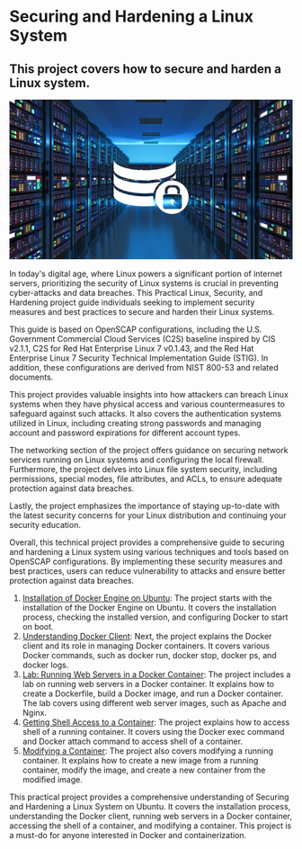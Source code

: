 # Securing and Hardening a Linux System
## This project covers how to secure and harden a Linux system.
![Untitled](docs/assets/overview.png)

In today's digital age, where Linux powers a significant portion of internet servers, prioritizing the security of Linux systems is crucial in preventing cyber-attacks and data breaches. This Practical Linux, Security, and Hardening project guide individuals seeking to implement security measures and best practices to secure and harden their Linux systems.

This guide is based on OpenSCAP configurations, including the U.S. Government Commercial Cloud Services (C2S) baseline inspired by CIS v2.1.1, C2S for Red Hat Enterprise Linux 7 v0.1.43, and the Red Hat Enterprise Linux 7 Security Technical Implementation Guide (STIG). In addition, these configurations are derived from NIST 800-53 and related documents.

This project provides valuable insights into how attackers can breach Linux systems when they have physical access and various countermeasures to safeguard against such attacks. It also covers the authentication systems utilized in Linux, including creating strong passwords and managing account and password expirations for different account types.

The networking section of the project offers guidance on securing network services running on Linux systems and configuring the local firewall. Furthermore, the project delves into Linux file system security, including permissions, special modes, file attributes, and ACLs, to ensure adequate protection against data breaches.

Lastly, the project emphasizes the importance of staying up-to-date with the latest security concerns for your Linux distribution and continuing your security education.

Overall, this technical project provides a comprehensive guide to securing and hardening a Linux system using various techniques and tools based on OpenSCAP configurations. By implementing these security measures and best practices, users can reduce vulnerability to attacks and ensure better protection against data breaches.

1. [Installation of Docker Engine on Ubuntu](docs/1-installing-docker-engine-on-ubuntu.md): The project starts with the installation of the Docker Engine on Ubuntu. It covers the installation process, checking the installed version, and configuring Docker to start on boot.
2. [Understanding Docker Client](docs/2-the-docker-client.md): Next, the project explains the Docker client and its role in managing Docker containers. It covers various Docker commands, such as docker run, docker stop, docker ps, and docker logs.
3. [Lab: Running Web Servers in a Docker Container](docs/3-lab-running-webservers-in-a-docker-container.md): The project includes a lab on running web servers in a Docker container. It explains how to create a Dockerfile, build a Docker image, and run a Docker container. The lab covers using different web server images, such as Apache and Nginx.
4. [Getting Shell Access to a Container](docs/4-getting-shell-access-to-a-container.md): The project explains how to access shell of a running container. It covers using the Docker exec command and Docker attach command to access shell of a container.
5. [Modifying a Container](docs/5-modifying-a-container.md): The project also covers modifying a running container. It explains how to create a new image from a running container, modify the image, and create a new container from the modified image.

This practical project provides a comprehensive understanding of Securing and Hardening a Linux System on Ubuntu. It covers the installation process, understanding the Docker client, running web servers in a Docker container, accessing the shell of a container, and modifying a container. This project is a must-do for anyone interested in Docker and containerization.

